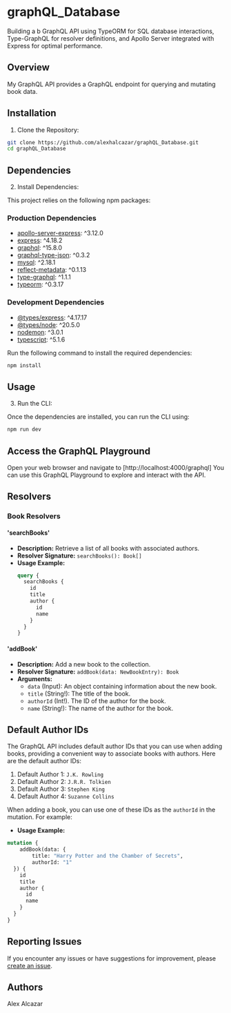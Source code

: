 # graphQL_Database

Building a b GraphQL API using TypeORM for SQL database interactions, Type-GraphQL for resolver definitions, and Apollo Server integrated with Express for optimal performance.

## Overview

My GraphQL API provides a GraphQL endpoint for querying and mutating book data.

## Installation

1. Clone the Repository:

```bash
git clone https://github.com/alexhalcazar/graphQL_Database.git
cd graphQL_Database
```

## Dependencies 

2. Install Dependencies:

This project relies on the following npm packages:

### Production Dependencies

- [apollo-server-express](https://www.npmjs.com/package/apollo-server-express): ^3.12.0
- [express](https://www.npmjs.com/package/express): ^4.18.2
- [graphql](https://www.npmjs.com/package/graphql): ^15.8.0
- [graphql-type-json](https://www.npmjs.com/package/graphql-type-json): ^0.3.2
- [mysql](https://www.npmjs.com/package/mysql): ^2.18.1
- [reflect-metadata](https://www.npmjs.com/package/reflect-metadata): ^0.1.13
- [type-graphql](https://www.npmjs.com/package/type-graphql): ^1.1.1
- [typeorm](https://www.npmjs.com/package/typeorm): ^0.3.17

### Development Dependencies

- [@types/express](https://www.npmjs.com/package/@types/express): ^4.17.17
- [@types/node](https://www.npmjs.com/package/@types/node): ^20.5.0
- [nodemon](https://www.npmjs.com/package/nodemon): ^3.0.1
- [typescript](https://www.npmjs.com/package/typescript): ^5.1.6

Run the following command to install the required dependencies:

```bash
npm install
```

## Usage

3. Run the CLI:

Once the dependencies are installed, you can run the CLI using:

```bash 
npm run dev
```

## Access the GraphQL Playground

Open your web browser and navigate to [http://localhost:4000/graphql]
You can use this GraphQL Playground to explore and interact with the API.

## Resolvers

### Book Resolvers

#### 'searchBooks'

- **Description:** Retrieve a list of all books with associated authors.
- **Resolver Signature:** `searchBooks(): Book[]`
- **Usage Example:**
  ```graphql
  query {
    searchBooks {
      id
      title
      author {
        id
        name
      }
    }
  }
  ```

#### 'addBook'
- **Description:** Add a new book to the collection.
- **Resolver Signature:** `addBook(data: NewBookEntry): Book`
- **Arguments:**
    - `data` (Input): An object containing information about the new book.
    - `title` (String!): The title of the book.
    - `authorId` (Int!). The ID of the author for the book.
    - `name` (String!): The name of the author for the book.

## Default Author IDs

The GraphQL API includes default author IDs that you can use when adding books, providing a convenient way to associate books with authors. Here are the default author IDs:

1. Default Author 1: `J.K. Rowling`
2. Default Author 2: `J.R.R. Tolkien`
3. Default Author 3: `Stephen King`
4. Default Author 4: `Suzanne Collins`

When adding a book, you can use one of these IDs as the `authorId` in the mutation. For example:
- **Usage Example:**
```graphql
mutation {
    addBook(data: {
        title: "Harry Potter and the Chamber of Secrets",
        authorId: "1"
  }) {
    id
    title
    author {
      id
      name
    }
  }
}
```
  
## Reporting Issues

If you encounter any issues or have suggestions for improvement, please [create an issue](https://github.com/alexhalcazar/graphQL_Database/issues).

## Authors

Alex Alcazar